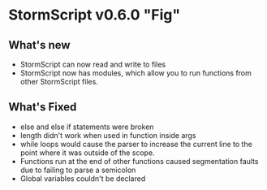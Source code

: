 # StormScript v0.6.0 "Fig"

## What's new
* StormScript can now read and write to files
* StormScript now has modules, which allow you to run functions from other StormScript files.

## What's Fixed
* else and else if statements were broken
* length didn't work when used in function inside args
* while loops would cause the parser to increase the current line to the point where it was outside of the scope.
* Functions run at the end of other functions caused segmentation faults due to failing to parse a semicolon
* Global variables couldn't be declared